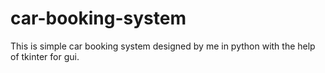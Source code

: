 # car-booking-system
This is simple car booking system designed by me in python with the help of tkinter for gui.























